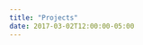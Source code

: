 ```yaml
---
title: "Projects"
date: 2017-03-02T12:00:00-05:00
---
```

[Comment]: <> (Articles are paginated with only three posts here for example. You can set the number of entries to show on this page with the "pagination" setting in the config file.)
